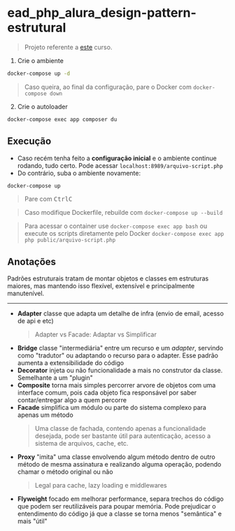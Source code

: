 # ead_php_alura_design-pattern-estrutural

> Projeto referente a [este](https://cursos.alura.com.br/course/php-design-pattern-estrutural) curso.

1. Crie o ambiente
```sh
docker-compose up -d
```
> Caso queira, ao final da configuração, pare o Docker com ``docker-compose down``

2. Crie o autoloader
```sh
docker-compose exec app composer du
```

## Execução

- Caso recém tenha feito a **configuração inicial** e o ambiente continue rodando, tudo certo. Pode acessar ``localhost:8989/arquivo-script.php``
- Do contrário, suba o ambiente novamente:
```sh
docker-compose up
```
> Pare com <kbd>Ctrl</kbd><kbd>C</kbd>

> Caso modifique Dockerfile, rebuilde com ``docker-compose up --build``

> Para acessar o container use ``docker-compose exec app bash`` ou execute os scripts diretamente pelo Docker ``docker-compose exec app php public/arquivo-script.php``

## Anotações

Padrões estruturais tratam de montar objetos e classes em estruturas maiores, mas mantendo isso flexível, extensível e principalmente manutenível.

---

- **Adapter** classe que adapta um detalhe de infra (envio de email, acesso de api e etc)
    > Adapter vs Facade: Adaptar vs Simplificar
- **Bridge** classe "intermediária" entre um recurso e um *adapter*, servindo como "tradutor" ou adaptando o recurso para o adapter. Esse padrão aumenta a extensibilidade do código
- **Decorator** injeta ou não funcionalidade a mais no construtor da classe. Semelhante a um "plugin"
- **Composite** torna mais simples percorrer arvore de objetos com uma interface comum, pois cada objeto fica responsável por saber contar/entregar algo a quem percorre
- **Facade** simplifica um módulo ou parte do sistema complexo para apenas um método
    > Uma classe de fachada, contendo apenas a funcionalidade desejada, pode ser bastante útil para autenticação, acesso a sistema de arquivos, cache, etc.
- **Proxy** "imita" uma classe envolvendo algum método dentro de outro método de mesma assinatura e realizando alguma operação, podendo chamar o método original ou não
    > Legal para cache, lazy loading e middlewares
- **Flyweight** focado em melhorar performance, separa trechos do código que podem ser reutilizáveis para poupar memória. Pode prejudicar o entendimento do código já que a classe se torna menos "semântica" e mais "útil"
